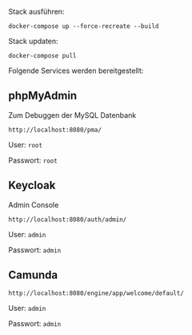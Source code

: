 Stack ausführen:

`docker-compose up --force-recreate --build`

Stack updaten:

`docker-compose pull`

Folgende Services werden bereitgestellt:

## phpMyAdmin

Zum Debuggen der MySQL Datenbank

`http://localhost:8080/pma/`

User: `root`

Passwort: `root`

## Keycloak

Admin Console

`http://localhost:8080/auth/admin/`

User: `admin`

Passwort: `admin`

## Camunda

`http://localhost:8080/engine/app/welcome/default/`

User: `admin`

Passwort: `admin`